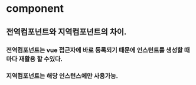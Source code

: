 # component

## 전역컴포넌트와 지역컴포넌트의 차이.
### 전역컴포넌트는 vue 접근자에 바로 등록되기 때문에 인스턴트를 생성할 때 마다 재활용 할 수있다.
### 지역컴포넌트는 해당 인스턴스에만 사용가능.
